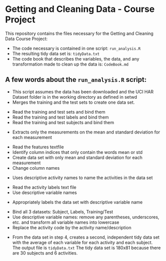 # Getting and Cleaning Data - Course Project

This repository contains the files necessary for the Getting and Cleaning Data Course Project:
* The code necessary is contained in one script: `run_analysis.R` 
* The resulting tidy data set is: `tidyData.txt`
* The code book that describes the variables, the data, and any transformation made to clean up the data is: `CodeBook.md`

## A few words about the `run_analysis.R` script:
* This script assumes the data has been downloaded and the UCI HAR Dataset folder is in the working directory as defined in setwd
*  Merges the training and the test sets to create one data set.
+ Read the training and test sets and bind them
+ Read the training and test labels and bind them
+ Read the training and test subjects and bind them

* Extracts only the measurements on the mean and standard deviation for each measurement
+ Read the features textfile
+ Identify column indices that only contain the words mean or std 
+ Create data set with only mean and standard deviation for each measurement
+ Change column names

* Uses descriptive activity names to name the activities in the data set
+ Read the activity labels text file
+ Use descriptive variable names

* Appropriately labels the data set with descriptive variable name
+ Bind all 3 datasets: Subject, Labels, Training/Test 
+ Use descriptive variable names: remove any parentheses, underscores, etc. and transform all variable names into lowercase
+ Replace the activity code by the activity name/description


* From the data set in step 4, creates a second, independent tidy data set with the average of each variable for each activity and each subject.
The output file is `tidyData.txt`
The tidy data set is 180x81 because there are 30 subjects and 6 activities.
